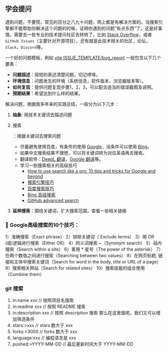 ## 学会提问

遇到问题，不要慌，常见的百分之八九十问题，网上都是有解决方案的。当搜索引擎都不能帮助你解决这个问题的时候，证明你遇到的问题“有点东西”了，这是好事情。需要去一些专业的技术提问社区去转转了，比如 [Stack Overflow](https://stackoverflow.com/)，或者 `GitHub Issues`（主要针对开源项目），还有就是此技术相关的社区，论坛，`Slack`，`Discord`等。

一个好的问题模板，例如 [vite ISSUE_TEMPLATE/bug_report](https://github.com/vitejs/vite/blob/main/.github/ISSUE_TEMPLATE/bug_report.md) 一般包含以下几个要素：

- **问题描述**：简短的表述清楚问题，切记啰嗦。
- **环境信息**：问题发生的环境（系统信息，软件版本，浏览器版本等）。
- **如何复现**：提供问题复现步骤1，2，3，可以配合适当的错误截图及说明。
- **预期结果**：希望达到什么样的结果。

解决问题，根据我多年来的实践总结，一般分为以下几步：

1. **抽象**: 用技术关键词去描述问题

2. 搜索

   ：根据关键词去搜索问题

   - 尽量避免使用百度，有条件的使用 [Google](https://www.google.com/)，没条件可以使用 [Bing](https://www.bing.com/)。
   - 如果中文搜索结果不理想，可以将关键词转为对应英语再去搜索。
   - 翻译软件：[DeepL 翻译](https://www.deepl.com/)，[Google 翻译](https://translate.google.cn/)等。
   - 学习一些搜索相关的高级技巧
     - [How to use search like a pro: 10 tips and tricks for Google and beyond](https://www.theguardian.com/technology/2016/jan/15/how-to-use-search-like-a-pro-10-tips-and-tricks-for-google-and-beyond)
     - [搜索引擎技巧](https://baike.baidu.com/item/搜索引擎技巧)
     - [百度搜索技巧](https://jingyan.baidu.com/article/0964eca24b71978285f536f4.html)
     - [Bing 高级搜索](http://help.bing.microsoft.com/apex/index/18/zh-CHS/10002)
     - [GitHub advanced search](https://github.com/search/advanced)

3. **延伸搜索**：围绕关键词，扩大搜索范围，查看一些相关链接

### **🎉 Google高级搜索的10个技巧**：

1）准确搜索（Exact phrase）
2）排除关键词（ Exclude terms）
3）用 OR (或)逻辑进行搜索（Either OR）
4）同义词搜索 ~（Synonym search）
5）站内搜索（Search within a site）
6）善用 * 星号（The power of the asterisk）
7）在两个数值之间进行搜索（Searching between two values）
8）在网页标题, 链接和主体中搜索关键词（Search for word in the body, title or URL of a page）
9）搜索相关网站（Search for related sites）
10）搜索技能的组合使用（Combine them）

### git 搜索



1. in:name xxx // 按照项目名搜索 
2. in:readme xxx // 按照 README 搜索 
3. in:description xxx // 按照 description 搜索 那么在这里面呢，我们又可以增加筛选条件 
4. stars:>xxx // stars 数大于 xxx 
5. forks:>3000 // forks 数大于 xxx 
6. language:xxx // 编程语言是 xxx 
7. pushed:>YYYY-MM-DD // 最后更新时间大于 YYYY-MM-DD

